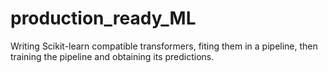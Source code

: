 # production_ready_ML
Writing Scikit-learn compatible transformers, fiting them in a pipeline, then training the pipeline and obtaining its predictions. 
